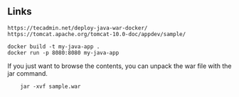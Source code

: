 ## Links
```
https://tecadmin.net/deploy-java-war-docker/
https://tomcat.apache.org/tomcat-10.0-doc/appdev/sample/

docker build -t my-java-app .
docker run -p 8080:8080 my-java-app
```

If you just want to browse the contents, you can unpack the war file with the jar command.

        jar -xvf sample.war
